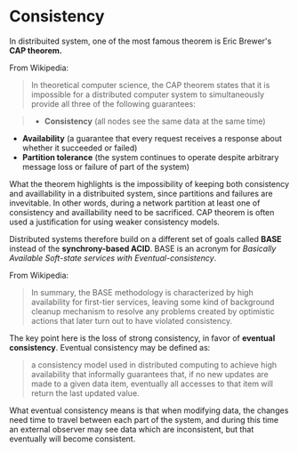 # Consistency

In distribuited system, one of the most famous theorem is Eric Brewer's **CAP theorem.**

From Wikipedia:

>In theoretical computer science, the CAP theorem states that it is impossible for a distributed computer system to simultaneously provide all three of the following guarantees:

>- **Consistency** (all nodes see the same data at the same time)
- **Availability** (a guarantee that every request receives a response about whether it succeeded or failed)
- **Partition tolerance** (the system continues to operate despite arbitrary message loss or failure of part of the system)

What the theorem highlights is the impossibility of keeping both consistency and availlability in a distribuited system, since partitions and failures are invevitable.
In other words, during a network partition at least one of consistency and availlability need to be sacrificed.
CAP theorem is often used a justification for using weaker consistency models.

Distributed systems therefore build on a different set of goals called **BASE** instead of the **synchrony-based ACID**. BASE is an acronym for *Basically Available Soft-state services with Eventual-consistency*.

From Wikipedia:
>In summary, the BASE methodology is characterized by high availability for first-tier services, leaving some kind of background cleanup mechanism to resolve any problems created by optimistic actions that later turn out to have violated consistency.

The key point here is the loss of strong consistency, in favor of **eventual consistency**. Eventual consistency may be defined as:
> a consistency model used in distributed computing to achieve high availability that informally guarantees that, if no new updates are made to a given data item, eventually all accesses to that item will return the last updated value.

What eventual consistency means is that when modifying data, the changes need time to travel between each part of the system, and during this time an external observer may see data which are inconsistent, but that eventually will become consistent.

